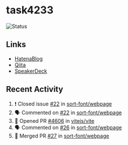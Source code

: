 # task4233
![Status](https://github-readme-stats.vercel.app/api?username=task4233&count_private=true&show_icons=true&theme=chartreuse-dark)

## Links
 - [HatenaBlog](https://task4233.hatenablog.com/)
 - [Qiita](https://qiita.com/task4233)
 - [SpeakerDeck](https://speakerdeck.com/task4233)

## Recent Activity
<!--START_SECTION:activity-->
1. ❗️ Closed issue [#22](https://github.com/sort-font/webpage/issues/22) in [sort-font/webpage](https://github.com/sort-font/webpage)
2. 🗣 Commented on [#22](https://github.com/sort-font/webpage/issues/22) in [sort-font/webpage](https://github.com/sort-font/webpage)
3. 💪 Opened PR [#4606](https://github.com/vitejs/vite/pull/4606) in [vitejs/vite](https://github.com/vitejs/vite)
4. 🗣 Commented on [#26](https://github.com/sort-font/webpage/issues/26) in [sort-font/webpage](https://github.com/sort-font/webpage)
5. 🎉 Merged PR [#27](https://github.com/sort-font/webpage/pull/27) in [sort-font/webpage](https://github.com/sort-font/webpage)
<!--END_SECTION:activity-->

